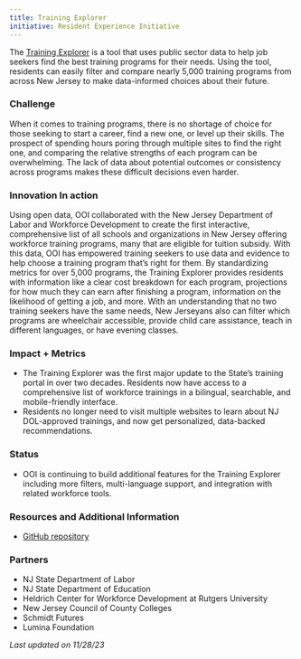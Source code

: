 ```yaml
---
title: Training Explorer
initiative: Resident Experience Initiative
---
```


The [Training Explorer](https://mycareer.nj.gov/training) is a tool that uses public sector data to help job seekers find the best training programs for their needs. Using the tool, residents can easily filter and compare nearly 5,000 training programs from across New Jersey to make data-informed choices about their future.

### Challenge

 When it comes to training programs, there is no shortage of choice for those seeking to start a career, find a new one, or level up their skills. The prospect of spending hours poring through multiple sites to find the right one, and comparing the relative strengths of each program can be overwhelming. The lack of data about potential outcomes or consistency across programs makes these difficult decisions even harder.

### Innovation In action

 Using open data, OOI collaborated with the New Jersey Department of Labor and Workforce Development to create the first interactive, comprehensive list of all schools and organizations in New Jersey offering workforce training programs, many that are eligible for tuition subsidy. With this data, OOI has empowered training seekers to use data and evidence to help choose a training program that’s right for them. By standardizing metrics for over 5,000 programs, the Training Explorer provides residents with information like a clear cost breakdown for each program, projections for how much they can earn after finishing a program, information on the likelihood of getting a job, and more. With an understanding that no two training seekers have the same needs, New Jerseyans also can filter which programs are wheelchair accessible, provide child care assistance, teach in different languages, or have evening classes.

### Impact + Metrics

- The Training Explorer was the first major update to the State’s training portal in over two decades. Residents now have access to a comprehensive list of workforce trainings in a bilingual, searchable, and mobile-friendly interface.
- Residents no longer need to visit multiple websites to learn about NJ DOL-approved trainings, and now get personalized, data-backed recommendations.

### Status

- OOI is continuing to build additional features for the Training Explorer including more filters, multi-language support, and integration with related workforce tools.

### Resources and Additional Information

-   [GitHub repository](https://github.com/newjersey/d4ad)

### Partners

-   NJ State Department of Labor 
-   NJ State Department of Education
-   Heldrich Center for Workforce Development at Rutgers University
-   New Jersey Council of County Colleges
-   Schmidt Futures
-   Lumina Foundation

*Last updated on 11/28/23*